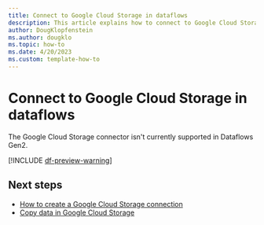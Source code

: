 ```yaml
---
title: Connect to Google Cloud Storage in dataflows
description: This article explains how to connect to Google Cloud Storage in dataflows.
author: DougKlopfenstein
ms.author: dougklo
ms.topic: how-to
ms.date: 4/20/2023
ms.custom: template-how-to 
---
```


# Connect to Google Cloud Storage in dataflows

The Google Cloud Storage connector isn't currently supported in Dataflows Gen2.

[!INCLUDE [df-preview-warning](includes/df-preview-warning.md)]

## Next steps

- [How to create a Google Cloud Storage connection](connector-google-cloud-storage.md)
- [Copy data in Google Cloud Storage](connector-google-cloud-storage-copy-activity.md)
